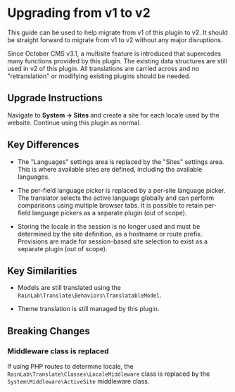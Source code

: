 # Upgrading from v1 to v2

This guide can be used to help migrate from v1 of this plugin to v2. It should be straight forward to migrate from v1 to v2 without any major disruptions.

Since October CMS v3.1, a multisite feature is introduced that supercedes many functions provided by this plugin. The existing data structures are still used in v2 of this plugin. All translations are carried across and no "retranslation" or modifying existing plugins should be needed.

## Upgrade Instructions

Navigate to **System → Sites** and create a site for each locale used by the website. Continue using this plugin as normal.

## Key Differences

- The "Languages" settings area is replaced by the "Sites" settings area. This is where available sites are defined, including the available languages.

- The per-field language picker is replaced by a per-site language picker. The translator selects the active language globally and can perform comparisons using multiple browser tabs. It is possible to retain per-field language pickers as a separate plugin (out of scope).

- Storing the locale in the session is no longer used and must be determined by the site definition, as a hostname or route prefix. Provisions are made for session-based site selection to exist as a separate plugin (out of scope).

## Key Similarities

- Models are still translated using the `RainLab\Translate\Behaviors\TranslatableModel`.

- Theme translation is still managed by this plugin.

## Breaking Changes

### Middleware class is replaced

If using PHP routes to determine locale, the `RainLab\Translate\Classes\LocaleMiddleware` class is replaced by the `System\Middleware\ActiveSite` middleware class.
